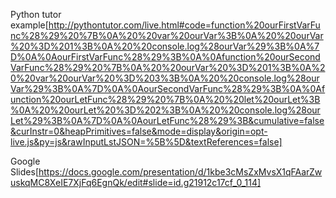 Python tutor example[http://pythontutor.com/live.html#code=function%20ourFirstVarFunc%28%29%20%7B%0A%20%20var%20ourVar%3B%0A%20%20ourVar%20%3D%201%3B%0A%20%20console.log%28ourVar%29%3B%0A%7D%0A%0AourFirstVarFunc%28%29%3B%0A%0Afunction%20ourSecondVarFunc%28%29%20%7B%0A%20%20ourVar%20%3D%201%3B%0A%20%20var%20ourVar%20%3D%203%3B%0A%20%20console.log%28ourVar%29%3B%0A%7D%0A%0AourSecondVarFunc%28%29%3B%0A%0Afunction%20ourLetFunc%28%29%20%7B%0A%20%20let%20ourLet%3B%0A%20%20ourLet%20%3D%202%3B%0A%20%20console.log%28ourLet%29%3B%0A%7D%0A%0AourLetFunc%28%29%3B&cumulative=false&curInstr=0&heapPrimitives=false&mode=display&origin=opt-live.js&py=js&rawInputLstJSON=%5B%5D&textReferences=false]


Google Slides[https://docs.google.com/presentation/d/1kbe3cMsZxMvsX1qFAarZwuskqMC8XeIE7XjFq6EgnQk/edit#slide=id.g21912c17cf_0_114]

